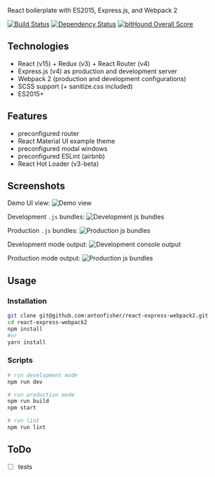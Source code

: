 React boilerplate with ES2015, Express.js, and Webpack 2

[![Build Status](https://travis-ci.org/antonfisher/react-express-webpack2.svg?branch=master)](https://travis-ci.org/antonfisher/react-express-webpack2)
[![Dependency Status](https://dependencyci.com/github/antonfisher/react-express-webpack2/badge)](https://dependencyci.com/github/antonfisher/react-express-webpack2)
[![bitHound Overall Score](https://www.bithound.io/github/antonfisher/react-express-webpack2/badges/score.svg)](https://www.bithound.io/github/antonfisher/react-express-webpack2)

## Technologies

- React (v15) + Redux (v3) + React Router (v4)
- Express.js (v4) as production and development server
- Webpack 2 (production and development configurations)
- SCSS support (+ sanitize.css included)
- ES2015+

## Features
- preconfigured router
- React Material UI example theme
- preconfigured modal windows
- preconfigured ESLint (airbnb)
- React Hot Loader (v3-beta)

## Screenshots

Demo UI view:
![Demo view](https://raw.githubusercontent.com/antonfisher/react-express-webpack2/docs/images/rew2-ui-screenshot.png)

Development `.js` bundles:
![Development js bundles](https://raw.githubusercontent.com/antonfisher/react-express-webpack2/docs/images/rew2-stat-dev.png)

Production `.js` bundles:
![Production js bundles](https://raw.githubusercontent.com/antonfisher/react-express-webpack2/docs/images/rew2-stat-prod.png)

Development mode output:
![Development console output](https://raw.githubusercontent.com/antonfisher/react-express-webpack2/docs/images/rew2-log-dev.png)

Production mode output:
![Production js bundles](https://raw.githubusercontent.com/antonfisher/react-express-webpack2/docs/images/rew2-log-prod.png)

## Usage

### Installation
```bash
git clone git@github.com:antonfisher/react-express-webpack2.git
cd react-express-webpack2
npm install
#or
yarn install
```

### Scripts
```bash
# run development mode
npm run dev

# run production mode
npm run build
npm start

# run lint
npm run lint
```

## ToDo
- [ ] tests
